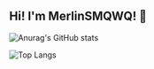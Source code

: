 ## Hi! I'm MerlinSMQWQ! 👋
![Anurag's GitHub stats](https://github-readme-stats.vercel.app/api?username=MerlinSMQWQ&show_icons=true&theme=algolia&random=119)

![Top Langs](https://github-readme-stats.vercel.app/api/top-langs/?username=MerlinSMQWQ&show_icons=true&theme=algolia&random=119)
<!--
**MerlinSMQWQ/MerlinSMQWQ** is a ✨ _special_ ✨ repository because its `README.md` (this file) appears on your GitHub profile.

Here are some ideas to get you started:

- 🔭 I’m currently working on ...
- 🌱 I’m currently learning ...
- 👯 I’m looking to collaborate on ...
- 🤔 I’m looking for help with ...
- 💬 Ask me about ...
- 📫 How to reach me: ...
- 😄 Pronouns: ...
- ⚡ Fun fact: ...
-->
